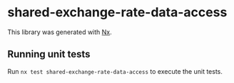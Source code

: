 # shared-exchange-rate-data-access

This library was generated with [Nx](https://nx.dev).

## Running unit tests

Run `nx test shared-exchange-rate-data-access` to execute the unit tests.
